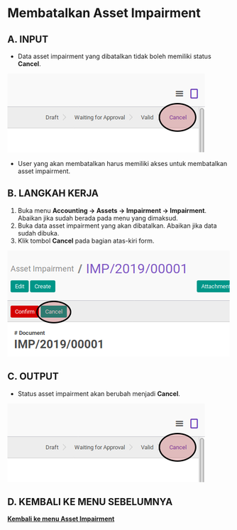 # Membatalkan Asset Impairment

## A. INPUT

* Data asset impairment yang dibatalkan tidak boleh memiliki status **Cancel**.

![](../../img/asset-impairment/status-cancel.png)

* User yang akan membatalkan harus memiliki akses untuk membatalkan asset impairment.

## B. LANGKAH KERJA

1. Buka menu **Accounting -> Assets -> Impairment -> Impairment**. Abaikan jika sudah berada pada menu yang dimaksud.
2. Buka data asset impairment yang akan dibatalkan. Abaikan jika data sudah dibuka.
3. Klik tombol **Cancel** pada bagian atas-kiri form.

![](../../img/asset-impairment/tombol-cancel.png)

## C. OUTPUT

* Status asset impairment akan berubah menjadi **Cancel**.

![](../../img/asset-impairment/status-cancel.png)

## D. KEMBALI KE MENU SEBELUMNYA

[**Kembali ke menu Asset Impairment**](./../asset-impairment.md)
